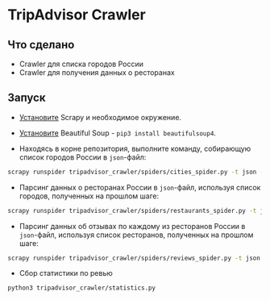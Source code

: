 # TripAdvisor Crawler

## Что сделано

- Crawler для списка городов России
- Crawler для получения данных о ресторанах

## Запуск

- [Установите](https://docs.scrapy.org/en/latest/intro/install.html) Scrapy и необходимое окружение.
- [Установите](https://pypi.org/project/beautifulsoup4/) Beautiful Soup - `pip3 install beautifulsoup4`.

- Находясь в корне репозитория, выполните команду, собирающую список городов России в `json`-файл:

```bash
scrapy runspider tripadvisor_crawler/spiders/cities_spider.py -t json -o - > cities.json
```

- Парсинг данных о ресторанах России в `json`-файл, используя список городов, полученных на прошлом шаге:

```bash
scrapy runspider tripadvisor_crawler/spiders/restaurants_spider.py -t json -o - > restaurants.json
```

- Парсинг данных об отзывах по каждому из ресторанов России в `json`-файл, используя список ресторанов, полученных на прошлом шаге:

```bash
scrapy runspider tripadvisor_crawler/spiders/reviews_spider.py -t json -o - > reviews.json
```

- Сбор статистики по ревью

```bash
python3 tripadvisor_crawler/statistics.py
```
